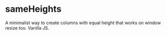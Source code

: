 # sameHeights
A minimalist way to create columns with equal height that works on window resize too. Vanilla JS.
